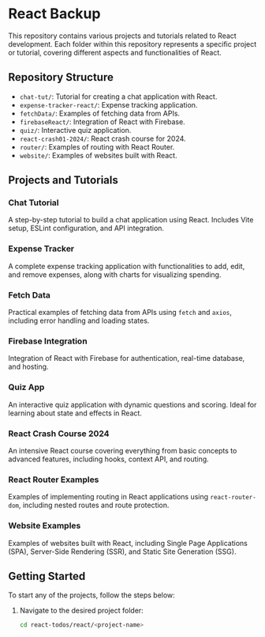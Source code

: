 # React Backup

This repository contains various projects and tutorials related to React development. Each folder within this repository represents a specific project or tutorial, covering different aspects and functionalities of React.

## Repository Structure

- `chat-tut/`: Tutorial for creating a chat application with React.
- `expense-tracker-react/`: Expense tracking application.
- `fetchData/`: Examples of fetching data from APIs.
- `firebaseReact/`: Integration of React with Firebase.
- `quiz/`: Interactive quiz application.
- `react-crash01-2024/`: React crash course for 2024.
- `router/`: Examples of routing with React Router.
- `website/`: Examples of websites built with React.

## Projects and Tutorials

### Chat Tutorial

A step-by-step tutorial to build a chat application using React. Includes Vite setup, ESLint configuration, and API integration.

### Expense Tracker

A complete expense tracking application with functionalities to add, edit, and remove expenses, along with charts for visualizing spending.

### Fetch Data

Practical examples of fetching data from APIs using `fetch` and `axios`, including error handling and loading states.

### Firebase Integration

Integration of React with Firebase for authentication, real-time database, and hosting.

### Quiz App

An interactive quiz application with dynamic questions and scoring. Ideal for learning about state and effects in React.

### React Crash Course 2024

An intensive React course covering everything from basic concepts to advanced features, including hooks, context API, and routing.

### React Router Examples

Examples of implementing routing in React applications using `react-router-dom`, including nested routes and route protection.

### Website Examples

Examples of websites built with React, including Single Page Applications (SPA), Server-Side Rendering (SSR), and Static Site Generation (SSG).

## Getting Started

To start any of the projects, follow the steps below:

1. Navigate to the desired project folder:
   ```sh
   cd react-todos/react/<project-name>
